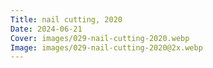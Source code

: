 ```yaml
---
Title: nail cutting, 2020
Date: 2024-06-21
Cover: images/029-nail-cutting-2020.webp
Image: images/029-nail-cutting-2020@2x.webp
---
```

